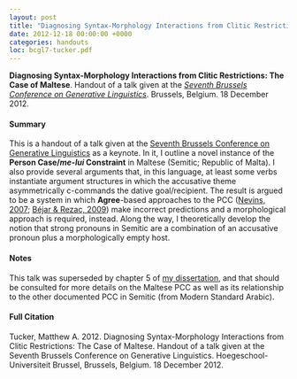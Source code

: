 ```yaml
---
layout: post
title: "Diagnosing Syntax-Morphology Interactions from Clitic Restrictions: The Case of Maltese"
date: 2012-12-18 00:00:00 +0000
categories: handouts
loc: bcgl7-tucker.pdf
---
```


**Diagnosing Syntax-Morphology Interactions from Clitic Restrictions: The Case of Maltese**. Handout of a talk given at the _[Seventh Brussels Conference on Generative Linguistics](http://www.crissp.be/events/program-2/)_. Brussels, Belgium. 18 December 2012.

<!---more--->

#### Summary

This is a handout of a talk given at the [Seventh Brussels Conference on Generative Linguistics](http://www.crissp.be/events/program-2/) as a keynote. In it, I outline a novel instance of the **Person Case/_me-lui_ Constraint** in Maltese (Semitic; Republic of Malta). I also provide several arguments that, in this language, at least some verbs instantiate argument structures in which the accusative theme asymmetrically c-commands the dative goal/recipient. The result is argued to be a system in which **Agree**-based approaches to the PCC ([Nevins, 2007](http://link.springer.com/article/10.1007/s11049-006-9017-2); [Béjar & Rezac, 2009](http://www.mitpressjournals.org/doi/abs/10.1162/ling.2009.40.1.35)) make incorrect predictions and a morphological approach is required, instead. Along the way, I theoretically develop the notion that strong pronouns in Semitic are a combination of an accusative pronoun plus a morphologically empty host.

#### Notes

This talk was superseded by chapter 5 of [my dissertation](), and that should be consulted for more details on the Maltese PCC as well as its relationship to the other documented PCC in Semitic (from Modern Standard Arabic).

#### Full Citation

Tucker, Matthew A. 2012. Diagnosing Syntax-Morphology Interactions from Clitic Restrictions: The Case of Maltese. Handout of a talk given at the Seventh Brussels Conference on Generative Linguistics. Hoegeschool-Universiteit Brussel, Brussels, Belgium. 18 December 2012.